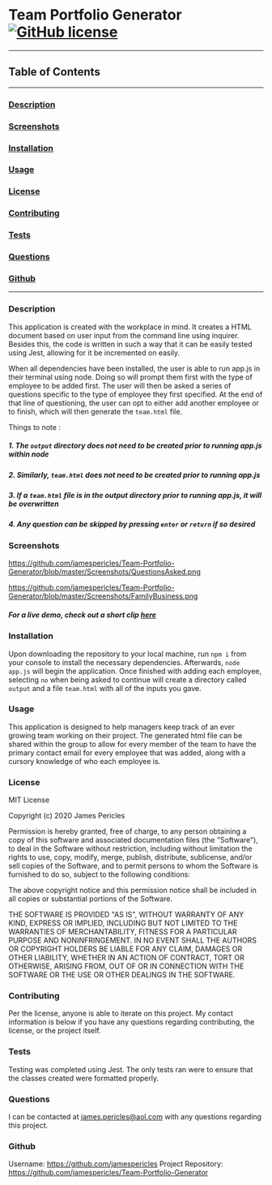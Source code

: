 # Team Portfolio Generator [![GitHub license](https://img.shields.io/github/license/Naereen/StrapDown.js.svg)](https://github.com/Naereen/StrapDown.js/blob/master/LICENSE)

---

## Table of Contents

---

### [Description](#Description)

### [Screenshots](#Screenshots)

### [Installation](#Installation)

### [Usage](#Usage)

### [License](#License)

### [Contributing](#Contributing)

### [Tests](#Tests)

### [Questions](#Questions)

### [Github](#Github)

---

### <a name="Description"></a>Description

This application is created with the workplace in mind. It creates a HTML document based on user input from the command line using inquirer. Besides this, the code is written in such a way that it can be easily tested using Jest, allowing for it be incremented on easily.

When all dependencies have been installed, the user is able to run app.js in their terminal using node. Doing so will prompt them first with the type of employee to be added first. The user will then be asked a series of questions specific to the type of employee they first specified. At the end of that line of questioning, the user can opt to either add another employee or to finish, which will then generate the `team.html` file.

Things to note :

##### 1. The `output` directory does not need to be created prior to running app.js within node

##### 2. Similarly, `team.html` does not need to be created prior to running app.js

##### 3. If a `team.html` file is in the output directory prior to running app.js, it will be overwritten

##### 4. Any question can be skipped by pressing `enter` or `return` if so desired

### <a name="Screenshots"></a>Screenshots

https://github.com/jamespericles/Team-Portfolio-Generator/blob/master/Screenshots/QuestionsAsked.png

https://github.com/jamespericles/Team-Portfolio-Generator/blob/master/Screenshots/FamilyBusiness.png

##### For a live demo, check out a short clip <a href="https://youtu.be/dgkbagI9SHY">here</a>

### <a name="Installation"></a>Installation

Upon downloading the repository to your local machine, run `npm i` from your console to install the necessary dependencies. Afterwards, `node app.js` will begin the application. Once finished with adding each employee, selecting `no` when being asked to continue will create a directory called `output` and a file `team.html` with all of the inputs you gave.

### <a name="Usage"></a>Usage

This application is designed to help managers keep track of an ever growing team working on their project. The generated html file can be shared within the group to allow for every member of the team to have the primary contact email for every employee that was added, along with a cursory knowledge of who each employee is.

### <a name="License"></a>License

MIT License

Copyright (c) 2020 James Pericles

Permission is hereby granted, free of charge, to any person obtaining a copy
of this software and associated documentation files (the "Software"), to deal
in the Software without restriction, including without limitation the rights
to use, copy, modify, merge, publish, distribute, sublicense, and/or sell
copies of the Software, and to permit persons to whom the Software is
furnished to do so, subject to the following conditions:

The above copyright notice and this permission notice shall be included in all
copies or substantial portions of the Software.

THE SOFTWARE IS PROVIDED "AS IS", WITHOUT WARRANTY OF ANY KIND, EXPRESS OR
IMPLIED, INCLUDING BUT NOT LIMITED TO THE WARRANTIES OF MERCHANTABILITY,
FITNESS FOR A PARTICULAR PURPOSE AND NONINFRINGEMENT. IN NO EVENT SHALL THE
AUTHORS OR COPYRIGHT HOLDERS BE LIABLE FOR ANY CLAIM, DAMAGES OR OTHER
LIABILITY, WHETHER IN AN ACTION OF CONTRACT, TORT OR OTHERWISE, ARISING FROM,
OUT OF OR IN CONNECTION WITH THE SOFTWARE OR THE USE OR OTHER DEALINGS IN THE
SOFTWARE.

### <a name="Contributing"></a>Contributing

Per the license, anyone is able to iterate on this project. My contact information is below if you have any questions regarding contributing, the license, or the project itself.

### <a name="Tests"></a>Tests

Testing was completed using Jest. The only tests ran were to ensure that the classes created were formatted properly.

### <a name="Questions"></a>Questions

I can be contacted at james.pericles@aol.com with any questions regarding this project.

### <a name="Github"></a>Github

Username: https://github.com/jamespericles
Project Repository: https://github.com/jamespericles/Team-Portfolio-Generator
